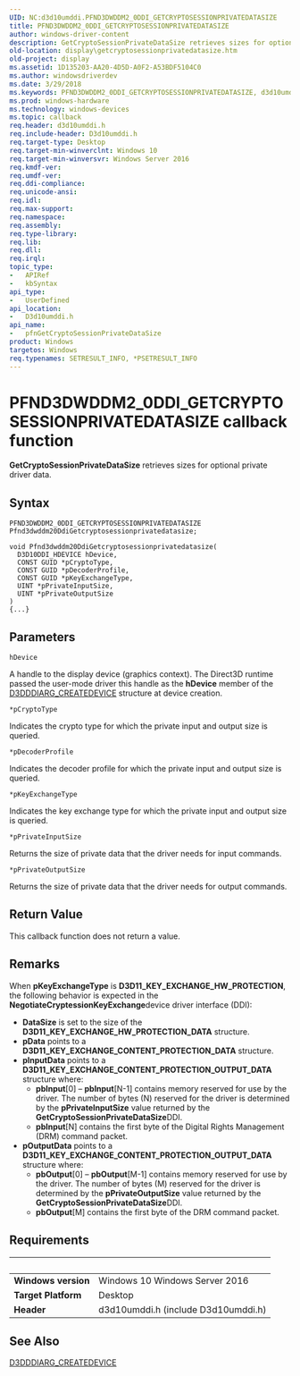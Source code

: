 ```yaml
---
UID: NC:d3d10umddi.PFND3DWDDM2_0DDI_GETCRYPTOSESSIONPRIVATEDATASIZE
title: PFND3DWDDM2_0DDI_GETCRYPTOSESSIONPRIVATEDATASIZE
author: windows-driver-content
description: GetCryptoSessionPrivateDataSize retrieves sizes for optional private driver data.
old-location: display\getcryptosessionprivatedatasize.htm
old-project: display
ms.assetid: 1D135203-AA20-4D5D-A0F2-A53BDF5104C0
ms.author: windowsdriverdev
ms.date: 3/29/2018
ms.keywords: PFND3DWDDM2_0DDI_GETCRYPTOSESSIONPRIVATEDATASIZE, d3d10umddi/pfnGetCryptoSessionPrivateDataSize, display.getcryptosessionprivatedatasize, pfnGetCryptoSessionPrivateDataSize, pfnGetCryptoSessionPrivateDataSize callback function [Display Devices]
ms.prod: windows-hardware
ms.technology: windows-devices
ms.topic: callback
req.header: d3d10umddi.h
req.include-header: D3d10umddi.h
req.target-type: Desktop
req.target-min-winverclnt: Windows 10
req.target-min-winversvr: Windows Server 2016
req.kmdf-ver: 
req.umdf-ver: 
req.ddi-compliance: 
req.unicode-ansi: 
req.idl: 
req.max-support: 
req.namespace: 
req.assembly: 
req.type-library: 
req.lib: 
req.dll: 
req.irql: 
topic_type:
-	APIRef
-	kbSyntax
api_type:
-	UserDefined
api_location:
-	D3d10umddi.h
api_name:
-	pfnGetCryptoSessionPrivateDataSize
product: Windows
targetos: Windows
req.typenames: SETRESULT_INFO, *PSETRESULT_INFO
---
```



# PFND3DWDDM2_0DDI_GETCRYPTOSESSIONPRIVATEDATASIZE callback function
<b>GetCryptoSessionPrivateDataSize</b> retrieves sizes for optional private driver data.

## Syntax

```
PFND3DWDDM2_0DDI_GETCRYPTOSESSIONPRIVATEDATASIZE Pfnd3dwddm20DdiGetcryptosessionprivatedatasize;

void Pfnd3dwddm20DdiGetcryptosessionprivatedatasize(
  D3D10DDI_HDEVICE hDevice,
  CONST GUID *pCryptoType,
  CONST GUID *pDecoderProfile,
  CONST GUID *pKeyExchangeType,
  UINT *pPrivateInputSize,
  UINT *pPrivateOutputSize
)
{...}
```

## Parameters

`hDevice`

A handle to the display device (graphics context). The Direct3D runtime passed the user-mode driver this handle as the <b>hDevice</b> member of the <a href="https://msdn.microsoft.com/library/windows/hardware/ff542931">D3DDDIARG_CREATEDEVICE</a> structure at device creation.

`*pCryptoType`

Indicates the crypto type for which the private input and output size is queried.

`*pDecoderProfile`

Indicates the decoder profile for which the private input and output size is queried.

`*pKeyExchangeType`

Indicates the key exchange type for which the private input and output size is queried.

`*pPrivateInputSize`

Returns the size of private data that the driver needs for input commands.

`*pPrivateOutputSize`

Returns the size of private data that the driver needs for output commands.


## Return Value

This callback function does not return a value.

## Remarks

When <b>pKeyExchangeType</b> is <b>D3D11_KEY_EXCHANGE_HW_PROTECTION</b>, the following behavior is expected in the <b>NegotiateCryptessionKeyExchange</b>device driver interface (DDI):

<ul>
<li><b>DataSize</b> is set to the size of the <b>D3D11_KEY_EXCHANGE_HW_PROTECTION_DATA</b> structure.

</li>
<li><b>pData</b> points to a <b>D3D11_KEY_EXCHANGE_CONTENT_PROTECTION_DATA</b> structure.</li>
<li>
<b>pInputData</b> points to a <b>D3D11_KEY_EXCHANGE_CONTENT_PROTECTION_OUTPUT_DATA</b> structure where:

<ul>
<li><b>pbInput</b>[0] – <b>pbInput</b>[N-1] contains memory reserved for use by the driver. The number of bytes (N) reserved for the driver is determined by the <b>pPrivateInputSize</b> value returned by the <b>GetCryptoSessionPrivateDataSize</b>DDI.</li>
<li><b>pbInput</b>[N] contains the first byte of the Digital Rights Management (DRM) command packet.</li>
</ul>
</li>
<li>
<b>pOutputData</b> points to a <b>D3D11_KEY_EXCHANGE_CONTENT_PROTECTION_OUTPUT_DATA</b> structure where:

<ul>
<li><b>pbOutput</b>[0] – <b>pbOutput</b>[M-1] contains memory reserved for use by the driver. The number of bytes (M) reserved for the driver is determined by the <b>pPrivateOutputSize</b> value returned by the <b>GetCryptoSessionPrivateDataSize</b>DDI.</li>
<li><b>pbOutput</b>[M] contains the first byte of the DRM command packet.</li>
</ul>
</li>
</ul>

## Requirements
| &nbsp; | &nbsp; |
| ---- |:---- |
| **Windows version** | Windows 10 Windows Server 2016 |
| **Target Platform** | Desktop |
| **Header** | d3d10umddi.h (include D3d10umddi.h) |

## See Also

<a href="https://msdn.microsoft.com/library/windows/hardware/ff542931">D3DDDIARG_CREATEDEVICE</a>